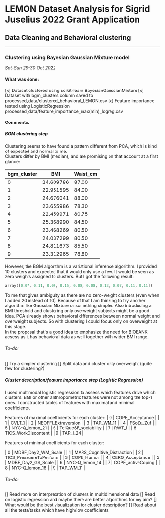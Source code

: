 # LEMON Dataset Analysis for Sigrid Juselius 2022 Grant Application
## Data Cleaning and Behavioral clustering

---
### Clustering using Bayesian Gaussian Mixture model

*Sat-Sun 29-30 Oct 2022*

#### What was done:

[x] Dataset clustered using scikit-learn BayesianGaussianMixture
[x] Dataset with bgm_clusters column saved to processed_data/clustered_behavioral_LEMON.csv
[x] Feature importance tested using LogisticRegression processed_data/feature_importance_max(min)_logreg.csv


#### Comments:

##### BGM clustering step

Clustering seems to have found a pattern different from PCA, which is kind of expected and normal to me.  
Clusters differ by BMI (median), and are promising on that account at a first glance:


| bgm_cluster | BMI | Waist_cm |
|---|---|---|
| 0 | 24.609786 | 87.00 |
| 1 | 22.951595 | 84.00 |
| 2 | 24.676041 | 88.00 |
| 3 | 23.655986 | 78.30 |
| 4 | 22.459971 | 80.75 |
| 5 | 25.368990 | 84.50 |
| 6 | 23.468269 | 80.50 |
| 7 | 24.037299 | 80.50 |
| 8 | 24.811673 | 85.50 |
| 9 | 23.312965 | 78.80 |

However, the BGM algorithm is a variational inference algorithm. I provided 10 clusters and expected that it would only use a few. It would be seen as zero weights assigned to clusters. But I got the following result:

```python
array([0.07, 0.11, 0.09, 0.15, 0.08, 0.08, 0.13, 0.07, 0.11, 0.11])
```

To me that gives ambiguity as there are no zero-weight clusters (even when I added 20 instead of 10). Because of that I am thinking to try another algorithm like Gaussian Mixture or something simpler. Also introducing a BMI threshold and clustering only overweight subjects might be a good idea. PCA already shows behavioral differences between normal weight and overweight subjects. So with clustering I could focus only on overweight at this stage.  
In the proposal that's a good idea to emphasize the need for BIOBANK acsess as it has behavioral data as well together with wider BMI range.

###### To-do:
[] Try a simpler clustering
[] Split data and cluster only overweight (quite few for clustering?)

##### Cluster description/feature importance step (Logistic Regression)

I used multimodal logistic regression to assess which features drive which clusters. BMI or other anthropometric features were not among the top-1 ones. I constructed tables of features with maximal and minimal coefficients.  

Features of maximal coefficients for each cluster:
| 0 | COPE_Acceptance |
| 1 | CVLT_1 |
| 2 | NEOFFI_Extraversion |
| 3 | TAP_WM_11 |
| 4 | FSoZu_Zuf |
| 5 | NYC-Q_lemon_21 |
| 6 | TeiQueSF_sociability |
| 7 | RWT_1 |
| 8 | TICS_WorkDiscontent |
| 9 | TAP_I_24 |

Features of minimal coefficients for each cluster:

| 0 | MDBF_Day2_WM_Scale |
| 1 | MARS_Cognitive_Distraction |
| 2 | TICS_PressuereToPerform |
| 3 | COPE_Humor |
| 4 | CERQ_Acceptance |
| 5 | MDBF_Day2_GS_Scale |
| 6 | NYC-Q_lemon_14 |
| 7 | COPE_activeCoping |
| 8 | NYC-Q_lemon_18 |
| 9 | TAP_WM_11 |


###### To-do:
[] Read more on interpretation of clusters in multidimensional data
[] Read on logistic regression and maybe there are better algorithms for my aim?
[] What would be the best visualization for cluster description?
[] Read about all the tests/tasks which have high/low coefficients
